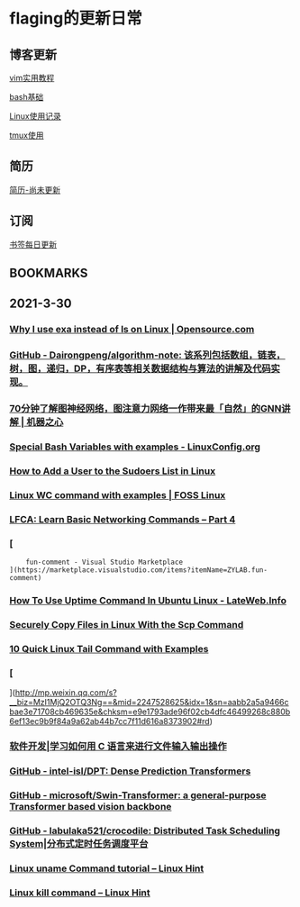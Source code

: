 # flaging的更新日常

## 博客更新

[vim实用教程](./Content/vim.md)

[bash基础](./blog/bash.md)

[Linux使用记录](Content/linux.md)

[tmux使用](Content/tool_200720_tmux.md)

## 简历

[简历-尚未更新](config/RESUME.md)

## 订阅

[书签每日更新](./bookmarks/bookmark.md)


## BOOKMARKS



## 2021-3-30

### [Why I use exa instead of ls on Linux | Opensource.com](https://opensource.com/article/21/3/replace-ls-exa)

### [GitHub - Dairongpeng/algorithm-note: 该系列包括数组，链表，树，图，递归，DP，有序表等相关数据结构与算法的讲解及代码实现。](https://github.com/Dairongpeng/algorithm-note)

### [70分钟了解图神经网络，图注意力网络一作带来最「自然」的GNN讲解 | 机器之心](https://www.jiqizhixin.com/articles/2021-03-28-3)

### [Special Bash Variables with examples - LinuxConfig.org](https://linuxconfig.org/special-bash-variables-with-examples)

### [How to Add a User to the Sudoers List in Linux](https://www.makeuseof.com/add-user-to-sudoers/)

### [Linux WC command with examples | FOSS Linux](https://www.fosslinux.com/45753/linux-wc-command-examples.htm/)

### [LFCA: Learn Basic Networking Commands – Part 4](https://www.tecmint.com/basic-networking-commands/)

### [
        fun-comment - Visual Studio Marketplace
    ](https://marketplace.visualstudio.com/items?itemName=ZYLAB.fun-comment)

### [How To Use Uptime Command In Ubuntu Linux - LateWeb.Info](https://lateweb.info/how-to-use-uptime-command-in-ubuntu-linux/)

### [Securely Copy Files in Linux With the Scp Command](https://www.makeuseof.com/scp-command-in-linux/)

### [10 Quick Linux Tail Command with Examples](https://www.linuxtechi.com/linux-tail-command-examples/)

### [
](http://mp.weixin.qq.com/s?__biz=MzI1MjQ2OTQ3Ng==&mid=2247528625&idx=1&sn=aabb2a5a9466cbae3e71708cb469635e&chksm=e9e1793ade96f02cb4dfc46499268c880b6ef13ec9b9f84a9a62ab44b7cc7f11d616a8373902#rd)

### [软件开发|学习如何用 C 语言来进行文件输入输出操作](https://linux.cn/article-13252-1.html)

### [GitHub - intel-isl/DPT: Dense Prediction Transformers](https://github.com/intel-isl/DPT)

### [GitHub - microsoft/Swin-Transformer: a general-purpose Transformer based vision backbone](https://github.com/microsoft/Swin-Transformer)

### [GitHub - labulaka521/crocodile: Distributed Task Scheduling System|分布式定时任务调度平台](https://github.com/labulaka521/crocodile)

### [Linux uname Command tutorial – Linux Hint](https://linuxhint.com/linux-uname-command-tutorial/)

### [Linux kill command – Linux Hint](https://linuxhint.com/linux-kill-command/)